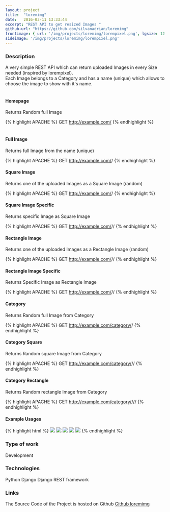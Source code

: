 ```yaml
---
layout: project
title:  "loremimg"
date:   2016-03-11 13:33:44
excerpt: "REST API to get resized Images "
github-url: "https://github.com/silvanadrian/loremimg"
frontimage: { url: '/img/projects/loremimg/lorempixel.png', lgsize: 12 , mdsize: 12, smsize: 12, xssize: }
sideimage: '/img/projects/loremimg/lorempixel.png'
---
```

<h3>Description</h3>

A very simple REST API which can return uploaded Images in every Size needed (inspired by lorempixel).  
Each Image belongs to a Category and has a name (unique) which allows to choose the image to show with it's name.
<br><br>

<h4>Homepage</h4>
Returns Random full Image

{% highlight APACHE %}
GET http://example.com/
{% endhighlight %}  
<br>
<h4>Full Image</h4>
Returns full Image from the name (unique)  

{% highlight APACHE %}
GET http://example.com/<name>/
{% endhighlight %}
<br>
<h4>Square Image</h4>
Returns one of the uploaded Images as a Square Image (random)

{% highlight APACHE %}
GET http://example.com/<width>/
{% endhighlight %}
<br>
<h4>Square Image Specific</h4>
Returns specific Image as Square Image

{% highlight APACHE %}
GET http://example.com/<width>/<name>/
{% endhighlight %}
<br>
<h4>Rectangle Image</h4>
Returns one of the uploaded Images as a Rectangle Image (random)  

{% highlight APACHE %}
GET http://example.com/<width>/<height>/
{% endhighlight %}
<br>
<h4>Rectangle Image Specific</h4>
Returns Specific Image as Rectangle Image

{% highlight APACHE %}
GET http://example.com/<width>/<height>/<name>
{% endhighlight %}
<br>
<h4>Category</h4>
Returns Random full Image from Category

{% highlight APACHE %}
GET http://example.com/category/<category>/
{% endhighlight %}
<br>
<h4>Category Square</h4>
Returns Random square Image from Category

{% highlight APACHE %}
GET http://example.com/category/<category>/<width>/
{% endhighlight %}
<br>
<h4>Category Rectangle</h4>
Returns Random rectangle Image from Category

{% highlight APACHE %}
GET http://example.com/category/<category>/<width>/<height>/
{% endhighlight %}
<br>
<h4>Example Usages</h4>
{% highlight html %}
<img src="http://example.com/200/" />
<img src="http://example.com/200/400" />
<img src="http://example.com/category/various/" />
<img src="http://example.com/category/various/200/" />
<img src="http://example.com/category/various/200/400" />
{% endhighlight %}

<h3>Type of work</h3>

Development

<h3>Technologies</h3>
Python  
Django  
Django REST framework

<h3>Links</h3>
The Source Code of the Project is hosted on Github   
<a target="_blank" href="https://github.com/silvanadrian/loremimg">Github loremimg</a>

